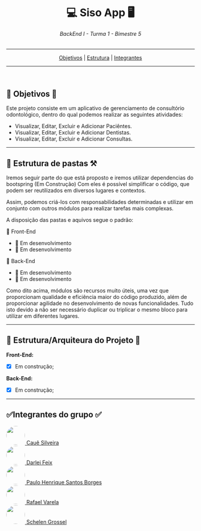 <div align="center">
    <h1>💻 Siso App 🖥️</h1>
    <h6>BackEnd I - Turma 1 - Bimestre 5</h6>
</div>

---
<div  align="center">
<nav> <a href="#objetivos">Objetivos</a> | <a href="#estrutura">Estrutura</a> | <a href="#integrantes">Integrantes</a></nav>
</div>

---

<br>
<h2 id="objetivos">🚀 Objetivos 🚀</h2>
<p>


Este projeto consiste em um aplicativo de gerenciamento de consultório odontológico, dentro do qual podemos realizar as seguintes atividades:


- Visualizar, Editar, Excluir e Adicionar Paciêntes.
- Visualizar, Editar, Excluir e Adicionar Dentistas.
- Visualizar, Editar, Excluir e Adicionar Consultas.

---

<h2 id="estrutura">🎯 Estrutura de pastas ⚒️</h2>

Iremos seguir parte do que está proposto e iremos utilizar dependencias do bootspring (Em Construção) Com eles é possível simplificar o código, que podem ser reutilizados em diversos lugares e contextos.

Assim, podemos criá-los com responsabilidades determinadas e utilizar em conjunto com outros módulos para realizar tarefas mais complexas.

A disposição das pastas e aquivos segue o padrão:

:open_file_folder: Front-End
- :open_file_folder: Em desenvolvimento
- :page_facing_up: Em desenvolvimento

:open_file_folder: Back-End
- :open_file_folder: Em desenvolvimento
- :page_facing_up: Em desenvolvimento

Como dito acima, módulos são recursos muito úteis, uma vez que proporcionam qualidade e eficiência maior do código produzido, além de proporcionar agilidade no desenvolvimento de novas funcionalidades. Tudo isto devido a não ser necessário duplicar ou triplicar o mesmo bloco para utilizar em diferentes lugares. 


---


<h2>📑 Estrutura/Arquiteura do Projeto 📑</h2>

**Front-End:**

- [x] Em construção;


**Back-End:**

- [x] Em construção;


---


<h2 id="integrantes">✅Integrantes do grupo ✅</h2>


<a href="https://github.com/silveirac">
<img src="https://avatars.githubusercontent.com/u/99031403?v=4" height="50px" style="border-radius: 50px"> 
Cauê Silveira
</a>

<br>

<a href="https://github.com/Rashield">
<img src="https://avatars.githubusercontent.com/u/8429910?v=4" height="50px" style="border-radius: 50px"> 
Darlei Feix 
</a>

<br>

<a href="https://github.com/paulinhodeveloper">
<img src="https://avatars.githubusercontent.com/u/99299721?v=4" height="50px" style="border-radius: 50px"> 
Paulo Henrique Santos Borges
</a>

<br>

<a href="https://github.com/Mineiroc4">
<img src="https://avatars.githubusercontent.com/u/94484188?v=4" height="50px" style="border-radius: 50px"> 
Rafael Varela 
</a>

<br>

<a href="https://github.com/schelen01">
<img src="https://avatars.githubusercontent.com/u/88978043?v=4" height="50px" style="border-radius: 50px"> 
Schelen Grossel
</a>

<br>
